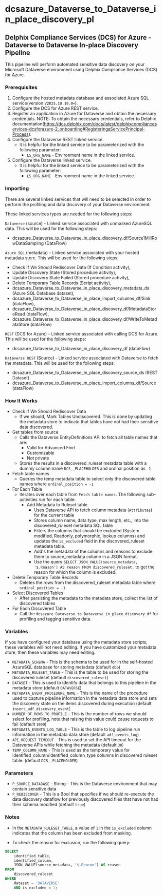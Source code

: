 # dcsazure_Dataverse_to_Dataverse_in_place_discovery_pl
## Delphix Compliance Services (DCS) for Azure - Dataverse to Dataverse In-place Discovery Pipeline

This pipeline will perform automated sensitive data discovery on your Microsoft Dataverse environment using Delphix Compliance Services (DCS) for Azure.

### Prerequisites
1. Configure the hosted metadata database and associated Azure SQL service(version `V2025.10.10.0+`).
2. Configure the DCS for Azure REST service.
3. Register an application in Azure for Dataverse and obtain the necessary credentials. 
   NOTE: To obtain the necessary credentials, refer to Delphix documentation(https://dcs.delphix.com/docs/latest/delphixcomplianceservices-dcsforazure-2_onboarding#RegisteringaServicePrincipal-Process).
4. Configure the Dataverse REST linked service. 
   * It is helpful for the linked service to be parameterized with the following parameter:
      * `LS_ORG_NAME` - Environment name in the linked service.
5. Configure the Dataverse linked service. 
   * It is helpful for the linked service to be parameterized with the following parameter:
      * `LS_ORG_NAME` - Environment name in the linked service.

### Importing

There are several linked services that will need to be selected in order to perform the profiling and data discovery of your Dataverse environment.

These linked services types are needed for the following steps:

`Dataverse` (source) - Linked service associated with unmasked AzureSQL data. This will be used for the following steps:
* dcsazure_Dataverse_to_Dataverse_in_place_discovery_df/Source1MillRowDataSampling (DataFlow)

`Azure SQL` (metadata) - Linked service associated with your hosted metadata store. This will be used for the following steps:
* Check If We Should Rediscover Data (If Condition activity),
* Update Discovery State (Stored procedure activity),
* Update Discovery State Failed (Stored procedure activity),
* Delete Temporary Table Records (Script activity),
* dcsazure_Dataverse_to_Dataverse_in_place_discovery_metadata_ds (Azure SQL Database dataset),
* dcsazure_Dataverse_to_Dataverse_in_place_import_columns_df/Sink (dataFlow),
* dcsazure_Dataverse_to_Dataverse_in_place_discovery_df/MetadataStoreRead (dataFlow),
* dcsazure_Dataverse_to_Dataverse_in_place_discovery_df/WriteToMetadataStore (dataFlow)

`REST` (DCS for Azure) - Linked service associated with calling DCS for Azure. This will be used for the following steps:
* dcsazure_Dataverse_to_Dataverse_in_place_discovery_df (dataFlow)

`Dataverse REST` (Source) - Linked service associated with Dataverse to fetch the metadata. This will be used for the following steps:
* dcsazure_Dataverse_to_Dataverse_in_place_discovery_source_ds (REST Dataset)
* dcsazure_Dataverse_to_Dataverse_in_place_import_columns_df/Source (dataFlow)

### How It Works

* Check If We Should Rediscover Data
  * If we should, Mark Tables Undiscovered. This is done by updating the metadata store to indicate that tables have not had their sensitive data discovered.
* Get tables from source 
  * Calls the Dataverse EntityDefinitions API to fetch all table names that are:
    * Valid for Advanced Find
    * Customizable
    * Not private
  * Stores the results in a discovered_ruleset metadata table with a dummy column name `DCS__PLACEHOLDER` and ordinal position as `-1`
* Fetch table names
  * Queries the temp metadata table to select only the discovered table names where `ordinal_position = -1`
* For Each Table  
  * Iterates over each table from `Fetch table names`. The following sub-activities run for each table:
    * Add Metadata to Ruleset table
      * Uses Dataverse API to fetch column metadata (`Attributes`) for the current table  
      * Stores column name, data type, max length, etc., into the discovered_ruleset metadata SQL table
      * Filters the columns that should be excluded (System modified, Readonly, polymorphic, lookup columns) and updates the `is_excluded` field in the discovered_ruleset metadata table.
      * Add's the metadata of the columns and reasons to exclude them to source_metadata column in a JSON format.
      * Use the query `SELECT JSON_VALUE(source_metadata, '$.Reason') AS reason FROM discovered_ruleset;` to get the reason for which the column is excluded.
* Delete Temporary Table Records
  * Deletes the rows from the discovered_ruleset metadata table where `ordinal_position = -1`.
* Select Discovered Tables
  * After persisting the metadata to the metadata store, collect the list of discovered tables
* For Each Discovered Table
  * Call the `dcsazure_Dataverse_to_Dataverse_in_place_discovery_df` for profiling and tagging sensitive data.

### Variables

If you have configured your database using the metadata store scripts, these variables will not need editing. If you have customized your metadata store, then these variables may need editing.

* `METADATA_SCHEMA` - This is the schema to be used for in the self-hosted AzureSQL database for storing metadata (default `dbo`)
* `METADATA_RULESET_TABLE` - This is the table to be used for storing the discovered ruleset (default `discovered_ruleset`)
* `DATASET` - This is used to identify data that belongs to this pipeline in the metadata store (default `DATAVERSE`)
* `METADATA_EVENT_PROCEDURE_NAME` - This is the name of the procedure used to capture pipeline information in the metadata data store and sets the discovery state on the items discovered during execution (default `insert_adf_discovery_event`)
* `NUMBER_OF_ROWS_TO_PROFILE` - This is the number of rows we should select for profiling, note that raising this value could cause requests to fail (default `1000`)
* `METADATA_EVENTS_LOG_TABLE` - This is the table to log pipeline run information in the metadata data store (default `adf_events_log`)
* `API_REQUEST_TIMEOUT` - This is used to set the API timeout for the Dataverse APIs while fetching the metadata (default `30`)
* `TEMP_COLUMN_NAME` - This is used as the temporary value for identified_column/identified_column_type columns in discovered ruleset table. (default `DCS__PLACEHOLDER`)

### Parameters

* `P_SOURCE_DATABASE` - String - This is the Dataverse environment that may contain sensitive data
* `P_REDISCOVER` - This is a Bool that specifies if we should re-execute the data discovery dataflow for previously discovered files that have not had their schema modified (default `true`)

### Notes

* In the `METADATA_RULESET_TABLE`, a value of `1` in the `is_excluded` column indicates that the column has been excluded from masking.

* To check the reason for exclusion, run the following query:

```sql
SELECT
    identified_table,
    identified_column,
    JSON_VALUE(source_metadata, '$.Reason') AS reason
FROM
    discovered_ruleset
WHERE
    dataset = 'DATAVERSE'
    AND is_excluded = 1;
```